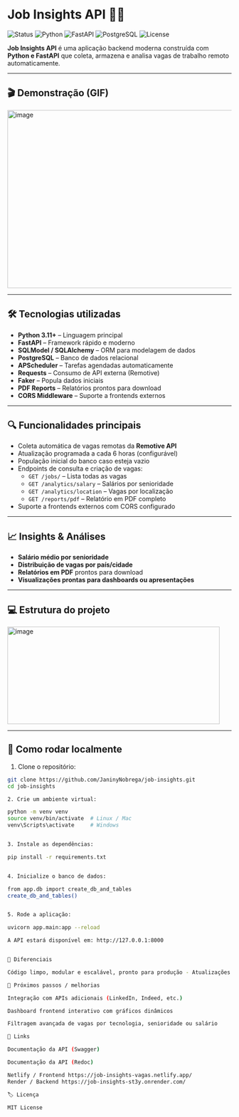 # Job Insights API 🚀💼

![Status](https://img.shields.io/badge/Status-Em%20funcionamento-brightgreen)
![Python](https://img.shields.io/badge/Python-3.11+-blue)
![FastAPI](https://img.shields.io/badge/FastAPI-0.95+-cyan)
![PostgreSQL](https://img.shields.io/badge/PostgreSQL-15+-blueviolet)
![License](https://img.shields.io/badge/License-MIT-green)

**Job Insights API** é uma aplicação backend moderna construída com **Python e FastAPI** que coleta, armazena e analisa vagas de trabalho remoto automaticamente.  

---

## 🎬 Demonstração (GIF)

<img width="800" height="400" alt="image" src="https://github.com/user-attachments/assets/37fedf2e-34a0-442b-86d1-f6b288614a39" />

---

## 🛠 Tecnologias utilizadas

- **Python 3.11+** – Linguagem principal  
- **FastAPI** – Framework rápido e moderno  
- **SQLModel / SQLAlchemy** – ORM para modelagem de dados  
- **PostgreSQL** – Banco de dados relacional  
- **APScheduler** – Tarefas agendadas automaticamente  
- **Requests** – Consumo de API externa (Remotive)  
- **Faker** – Popula dados iniciais  
- **PDF Reports** – Relatórios prontos para download  
- **CORS Middleware** – Suporte a frontends externos  

---

## 🔍 Funcionalidades principais

- Coleta automática de vagas remotas da **Remotive API**  
- Atualização programada a cada 6 horas (configurável)  
- População inicial do banco caso esteja vazio  
- Endpoints de consulta e criação de vagas:
  - `GET /jobs/` – Lista todas as vagas     
  - `GET /analytics/salary` – Salários por senioridade  
  - `GET /analytics/location` – Vagas por localização  
  - `GET /reports/pdf` – Relatório em PDF completo  
- Suporte a frontends externos com CORS configurado  

---

## 📈 Insights & Análises

- **Salário médio por senioridade**  
- **Distribuição de vagas por país/cidade**  
- **Relatórios em PDF** prontos para download  
- **Visualizações prontas para dashboards ou apresentações**  

---

## 💻 Estrutura do projeto

<img width="477" height="219" alt="image" src="https://github.com/user-attachments/assets/57b9ca4a-752e-44b5-b258-b9c0833f192a" />


---

## 🚀 Como rodar localmente

1. Clone o repositório:

```bash
git clone https://github.com/JaninyNobrega/job-insights.git
cd job-insights

2. Crie um ambiente virtual:

python -m venv venv
source venv/bin/activate  # Linux / Mac
venv\Scripts\activate     # Windows


3. Instale as dependências:

pip install -r requirements.txt


4. Inicialize o banco de dados:

from app.db import create_db_and_tables
create_db_and_tables()


5. Rode a aplicação:

uvicorn app.main:app --reload

A API estará disponível em: http://127.0.0.1:8000


🌟 Diferenciais

Código limpo, modular e escalável, pronto para produção - Atualizações automáticas de vagas com APScheduler - Insights reais do mercado remoto para tomada de decisão - Geração de relatórios em PDF completos e profissionais

📝 Próximos passos / melhorias

Integração com APIs adicionais (LinkedIn, Indeed, etc.)

Dashboard frontend interativo com gráficos dinâmicos

Filtragem avançada de vagas por tecnologia, senioridade ou salário

🔗 Links

Documentação da API (Swagger)

Documentação da API (Redoc)

Netlify / Frontend https://job-insights-vagas.netlify.app/
Render / Backend https://job-insights-st3y.onrender.com/

🏷 Licença

MIT License
